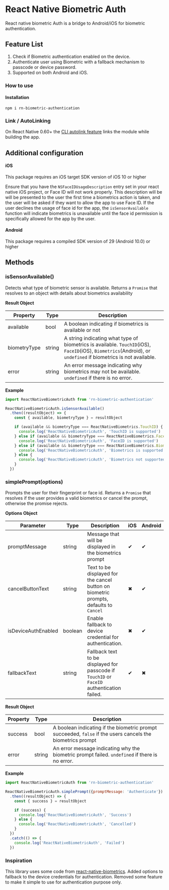 # React Native Biometric Auth

React native biometric Auth is a bridge to Android/iOS for biometric authentication.

## Feature List

1. Check if Biometric authentication enabled on the device.
2. Authenticate user using Biometric with a fallback mechanism to passcode or device password.
3. Supported on both Android and iOS.

### How to use

#### Installation
`npm i rn-biometric-authentication`

### Link / AutoLinking

On React Native 0.60+ the [CLI autolink feature](https://github.com/react-native-community/cli/blob/master/docs/autolinking.md) links the module while building the app.

## Additional configuration

#### iOS

This package requires an iOS target SDK version of iOS 10 or higher

Ensure that you have the `NSFaceIDUsageDescription` entry set in your react native iOS project, or Face ID will not work properly.  This description will be will be presented to the user the first time a biometrics action is taken, and the user will be asked if they want to allow the app to use Face ID.  If the user declines the usage of face id for the app, the `isSensorAvailable` function will indicate biometrics is unavailable until the face id permission is specifically allowed for the app by the user.

#### Android

This package requires a compiled SDK version of 29 (Android 10.0) or higher

## Methods

### isSensorAvailable()

Detects what type of biometric sensor is available.  Returns a `Promise` that resolves to an object with details about biometrics availability

__Result Object__

| Property | Type | Description |
| --- | --- | --- |
| available | bool | A boolean indicating if biometrics is available or not |
| biometryType | string | A string indicating what type of biometrics is available. `TouchID`(iOS), `FaceID`(iOS), `Biometrics`(Android), or `undefined` if biometrics is not available. |
| error | string | An error message indicating why biometrics may not be available. `undefined` if there is no error. |

__Example__

```js
import ReactNativeBiometricAuth from 'rn-biometric-authentication'

ReactNativeBiometricAuth.isSensorAvailable()
  .then((resultObject) => {
    const { available, biometryType } = resultObject

    if (available && biometryType === ReactNativeBiometrics.TouchID) {
      console.log('ReactNativeBiometricAuth', 'TouchID is supported')
    } else if (available && biometryType === ReactNativeBiometrics.FaceID) {
      console.log('ReactNativeBiometricAuth', 'FaceID is supported')
    } else if (available && biometryType === ReactNativeBiometrics.Biometrics) {
      console.log('ReactNativeBiometricAuth', 'Biometrics is supported')
    } else {
      console.log('ReactNativeBiometricAuth', 'Biometrics not supported')
    }
  })
```

### simplePrompt(options)

Prompts the user for their fingerprint or face id. Returns a `Promise` that resolves if the user provides a valid biometrics or cancel the prompt, otherwise the promise rejects.

__Options Object__

| Parameter | Type | Description | iOS | Android |
| --- | --- | --- | --- | --- |
| promptMessage | string | Message that will be displayed in the biometrics prompt | ✔ | ✔ |
| cancelButtonText | string | Text to be displayed for the cancel button on biometric prompts, defaults to `Cancel` | ✖ | ✔ |
| isDeviceAuthEnabled | boolean | Enable fallback to device credential for authentication. | ✖ | ✔ |
| fallbackText | string | Fallback text to be displayed for passcode if `TouchID` or `FaceID` authentication failed. | ✔ | ✖ |

__Result Object__

| Property | Type | Description |
| --- | --- | --- |
| success | bool | A boolean indicating if the biometric prompt succeeded, `false` if the users cancels the biometrics prompt |
| error | string | An error message indicating why the biometric prompt failed. `undefined` if there is no error. |

__Example__

```js
import ReactNativeBiometricAuth from 'rn-biometric-authentication'

ReactNativeBiometricAuth.simplePrompt({promptMessage: 'Authenticate'})
  .then((resultObject) => {
    const { success } = resultObject

    if (success) {
      console.log('ReactNativeBiometricAuth', 'Success')
    } else {
      console.log('ReactNativeBiometricAuth', 'Cancelled')
    }
  })
  .catch(() => {
    console.log('ReactNativeBiometricAuth', 'Failed')
  })
```

### Inspiration
This library uses some code from [react-native-biometrics](https://github.com/SelfLender/react-native-biometrics). Added options to fallback to the device credentials for authentication. 
Removed some feature to make it simple to use for authentication purpose only.
